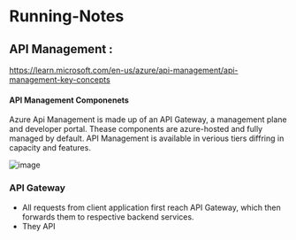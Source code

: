 # Running-Notes
## API Management : 
https://learn.microsoft.com/en-us/azure/api-management/api-management-key-concepts
#### API Management Componenets
Azure Api Management is made up of an API Gateway, a management plane and developer portal. 
Thease components are azure-hosted and fully managed by default.
API Management is available in verious tiers diffring in capacity and features.

![image](https://github.com/venurao/Running-Notes/assets/19890397/2e36bdbb-4a76-4999-8f5e-eeb1b9938e84)

### API Gateway
- All requests from client application first reach API Gateway, which then forwards them to respective backend services.<br />
- They API
